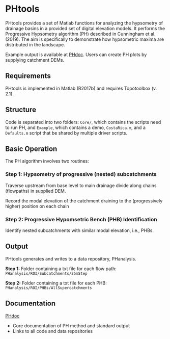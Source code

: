 # PHtools

PHtools provides a set of Matlab functions for analyzing the hypsometry of drainage basins in a provided set of digital elevation models. It performs the Progressive Hypsometry algorithm (PH) described in Cunningham et al. (2019). The aim is specifically to demonstrate how hypsometric maxima are distributed in the landscape. 

Example output is available at [PHdoc](https://mcunningham917.github.io/PHdoc/). Users can create PH plots by supplying catchment DEMs.

## Requirements

PHtools is implemented in Matlab (R2017b) and requires Topotoolbox (v. 2.1).

## Structure

Code is separated into two folders: `Core/`, which contains the scripts need to run PH, and `Example`, which contains a demo, `CostaRica.m`, and a `Defaults.m` script that be shared by multiple driver scripts.

## Basic Operation

The PH algorithm involves two routines: 

### Step 1: Hypsometry of progressive (nested) subcatchments 

Traverse upstream from base level to main drainage divide along chains (flowpaths) in supplied DEM.

Record the modal elevation of the catchment draining to the (progressively higher) position on each chain

### Step 2: Progressive Hypomsetric Bench (PHB) Identification

Identify nested subcatchments with similar modal elevation, i.e., PHBs.

## Output

PHtools generates and writes to a data repository, PHanalysis. 

**Step 1:** Folder containing a txt file for each flow path: `PHanalysis/ROI/Subcatchments/25mStep`

**Step 2:** Folder containing a txt file for each PHB: `PHanalysis/ROI/PHBs/AllSupercatchments`

## Documentation

[PHdoc](https://mcunningham917.github.io/PHdoc/)

   - Core documentation of PH method and standard output
   - Links to all code and data repositories
